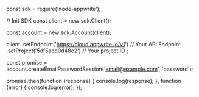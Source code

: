 const sdk = require('node-appwrite');

// Init SDK
const client = new sdk.Client();

const account = new sdk.Account(client);

client
    .setEndpoint('https://cloud.appwrite.io/v1') // Your API Endpoint
    .setProject('5df5acd0d48c2') // Your project ID
;

const promise = account.createEmailPasswordSession('email@example.com', 'password');

promise.then(function (response) {
    console.log(response);
}, function (error) {
    console.log(error);
});